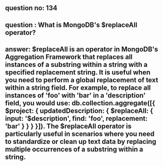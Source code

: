 
      
## question no: 134

## question : What is MongoDB's $replaceAll operator?

## answer: $replaceAll is an operator in MongoDB's Aggregation Framework that replaces all instances of a substring within a string with a specified replacement string. It is useful when you need to perform a global replacement of text within a string field. For example, to replace all instances of 'foo' with 'bar' in a 'description' field, you would use: db.collection.aggregate([{ $project: { updatedDescription: { $replaceAll: { input: '$description', find: 'foo', replacement: 'bar' } } } }]). The $replaceAll operator is particularly useful in scenarios where you need to standardize or clean up text data by replacing multiple occurrences of a substring within a string.
      